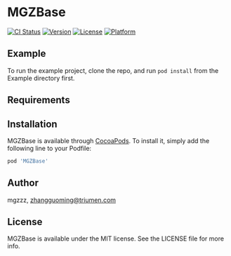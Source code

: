 # MGZBase

[![CI Status](https://img.shields.io/travis/mgzzz/MGZBase.svg?style=flat)](https://travis-ci.org/mgzzz/MGZBase)
[![Version](https://img.shields.io/cocoapods/v/MGZBase.svg?style=flat)](https://cocoapods.org/pods/MGZBase)
[![License](https://img.shields.io/cocoapods/l/MGZBase.svg?style=flat)](https://cocoapods.org/pods/MGZBase)
[![Platform](https://img.shields.io/cocoapods/p/MGZBase.svg?style=flat)](https://cocoapods.org/pods/MGZBase)

## Example

To run the example project, clone the repo, and run `pod install` from the Example directory first.

## Requirements

## Installation

MGZBase is available through [CocoaPods](https://cocoapods.org). To install
it, simply add the following line to your Podfile:

```ruby
pod 'MGZBase'
```

## Author

mgzzz, zhangguoming@triumen.com

## License

MGZBase is available under the MIT license. See the LICENSE file for more info.

